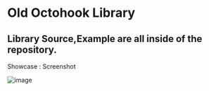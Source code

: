 # Old Octohook Library

Library Source,Example are all inside of the repository.
--
Showcase : Screenshot

![image](https://user-images.githubusercontent.com/121815787/218295474-6faffa37-4594-4f01-8da4-4b905186062f.png)
